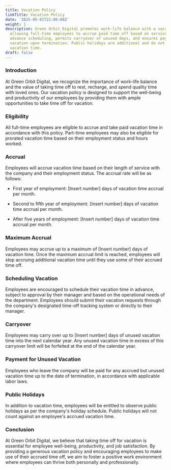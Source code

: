```yaml
---
title: Vacation Policy
linkTitle: Vacation Policy
date: '2025-05-01T21:06:00Z'
weight: 1
description: Green Orbit Digital promotes work-life balance with a vacation policy
  allowing full-time employees to accrue paid time off based on service length, encourages
  advance scheduling, permits carryover of unused days, and ensures payment for unused
  vacation upon termination. Public holidays are additional and do not count against
  vacation time.
draft: false
---
```



### Introduction

At Green Orbit Digital, we recognize the importance of work-life balance and the value of taking time off to rest, recharge, and spend quality time with loved ones. Our vacation policy is designed to support the well-being and productivity of our employees by providing them with ample opportunities to take time off for vacation.

### Eligibility

All full-time employees are eligible to accrue and take paid vacation time in accordance with this policy. Part-time employees may also be eligible for prorated vacation time based on their employment status and hours worked.

### Accrual

Employees will accrue vacation time based on their length of service with the company and their employment status. The accrual rate will be as follows:

- First year of employment: [Insert number] days of vacation time accrual per month.

- Second to fifth year of employment: [Insert number] days of vacation time accrual per month.

- After five years of employment: [Insert number] days of vacation time accrual per month.

### Maximum Accrual

Employees may accrue up to a maximum of [Insert number] days of vacation time. Once the maximum accrual limit is reached, employees will stop accruing additional vacation time until they use some of their accrued time off.

### Scheduling Vacation

Employees are encouraged to schedule their vacation time in advance, subject to approval by their manager and based on the operational needs of the department. Employees should submit their vacation requests through the company's designated time-off tracking system or directly to their manager.

### Carryover

Employees may carry over up to [Insert number] days of unused vacation time into the next calendar year. Any unused vacation time in excess of this carryover limit will be forfeited at the end of the calendar year.

### Payment for Unused Vacation

Employees who leave the company will be paid for any accrued but unused vacation time up to the date of termination, in accordance with applicable labor laws.

### Public Holidays

In addition to vacation time, employees will be entitled to observe public holidays as per the company's holiday schedule. Public holidays will not count against an employee's accrued vacation time.

### Conclusion

At Green Orbit Digital, we believe that taking time off for vacation is essential for employee well-being, productivity, and job satisfaction. By providing a generous vacation policy and encouraging employees to make use of their accrued time off, we aim to foster a positive work environment where employees can thrive both personally and professionally.